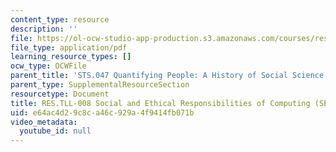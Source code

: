 ```yaml
---
content_type: resource
description: ''
file: https://ol-ocw-studio-app-production.s3.amazonaws.com/courses/res-tll-008-social-and-ethical-responsibilities-of-computing-serc-fall-2021/e64ac4d29c8ca46c929a4f9414fb071b_RES-TLL008F21-ALP-ELO_Practice_Lab.pdf
file_type: application/pdf
learning_resource_types: []
ocw_type: OCWFile
parent_title: 'STS.047 Quantifying People: A History of Social Science'
parent_type: SupplementalResourceSection
resourcetype: Document
title: RES.TLL-008 Social and Ethical Responsibilities of Computing (SERC), ALP ELO
uid: e64ac4d2-9c8c-a46c-929a-4f9414fb071b
video_metadata:
  youtube_id: null
---
```

